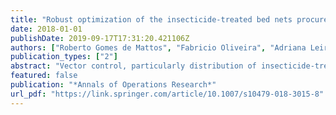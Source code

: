 ```yaml
---
title: "Robust optimization of the insecticide-treated bed nets procurement and distribution planning under uncertainty for malaria prevention and control"
date: 2018-01-01
publishDate: 2019-09-17T17:31:20.421106Z
authors: ["Roberto Gomes de Mattos", "Fabricio Oliveira", "Adriana Leiras", "Abdon Baptista de Paula Filho", "Paulo Gonçalves"]
publication_types: ["2"]
abstract: "Vector control, particularly distribution of insecticide-treated bed nets (ITNs), constitutes one of the major pathways to prevent and reduce malaria transmission. ITN distribution campaigns face several challenges, such as inadequate funding, budgetary constraints, hard-to-reach areas, limited transportation, and market and price volatility. While long-term agreements and proper planning can effectively overcome such challenges, those options may not be available for all humanitarian organizations and governments. To gain a better understanding of such tradeoffs we develop a robust optimization model that minimize ITN distribution costs while taking into consideration protection against financial, market and logistical uncertainties. The simultaneous account of such uncertainties is rarely seen on the humanitarian supply chain design literature. The proposed robust model explores data-driven adaptive uncertainty sets that capture the dependence structure among procurement and distribution costs, leading to plausible uncertain scenarios. In addition, we develop a hierarchical optimization approach to ease the burden of setting a specific robustness level for each constraint, when uncertainties are related to the independent terms. We study a United Nations Children’s Fund ITN distribution campaign in Ivory Coast, observing that (1) total costs increase with campaign robustness, as expected, and (2) campaign robustness comprises of improved supply chain flexibility, which might minimize efforts if it becomes necessary to adjust procurement and transportation plans when uncertainty arises. In addition, assessing robust solutions through Monte Carlo simulations against several realizations of uncertain parameter values indicates that, as desired, robust plan feasibility increases with the specified level of conservatism."
featured: false
publication: "*Annals of Operations Research*"
url_pdf: "https://link.springer.com/article/10.1007/s10479-018-3015-8"
---
```


